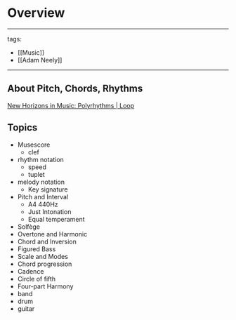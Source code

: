 # Overview

---
tags:
  - [[Music]]
  - [[Adam Neely]]
---

## About Pitch, Chords, Rhythms
[New Horizons in Music: Polyrhythms | Loop](https://www.youtube.com/watch?v=JiNKlhspdKg)

## Topics
* Musescore
  * clef
* rhythm notation
  * speed
  * tuplet
* melody notation
  * Key signature
* Pitch and Interval
  * A4 440Hz
  * Just Intonation
  * Equal temperament
* Solfège
* Overtone and Harmonic
* Chord and Inversion
* Figured Bass
* Scale and Modes
* Chord progression
* Cadence
* Circle of fifth
* Four-part Harmony
* band
* drum
* guitar
